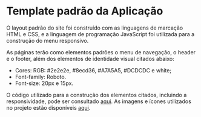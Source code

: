 # Template padrão da Aplicação

O layout padrão do site foi construído com as linguagens de marcação HTML e CSS, e a linguagem de programação JavaScript foi utilizada para a construção do menu responsivo.

As páginas terão como elementos padrões o menu de navegação, o header e o footer, além dos elementos de identidade visual citados abaixo:

<ul>
<li>Cores: RGB: #2e2e2e, #8ecd36, #A7A5A5, #DCDCDC e white;</li>
<li>Font-family: Roboto.</li>
<li>Font-size: 20px e 15px. </li>
</ul>
  
O código utilizado para a construção dos elementos citados, incluindo a responsividade, pode ser consultado <a href="">aqui</a>. As imagens e ícones utilizados no projeto estão disponíveis <a href="https://github.com/ICEI-PUC-Minas-PMV-ADS/pmv-ads-2024-1-e1-proj-web-t4-pc-certo/tree/main/documentos/img">aqui</a>.
